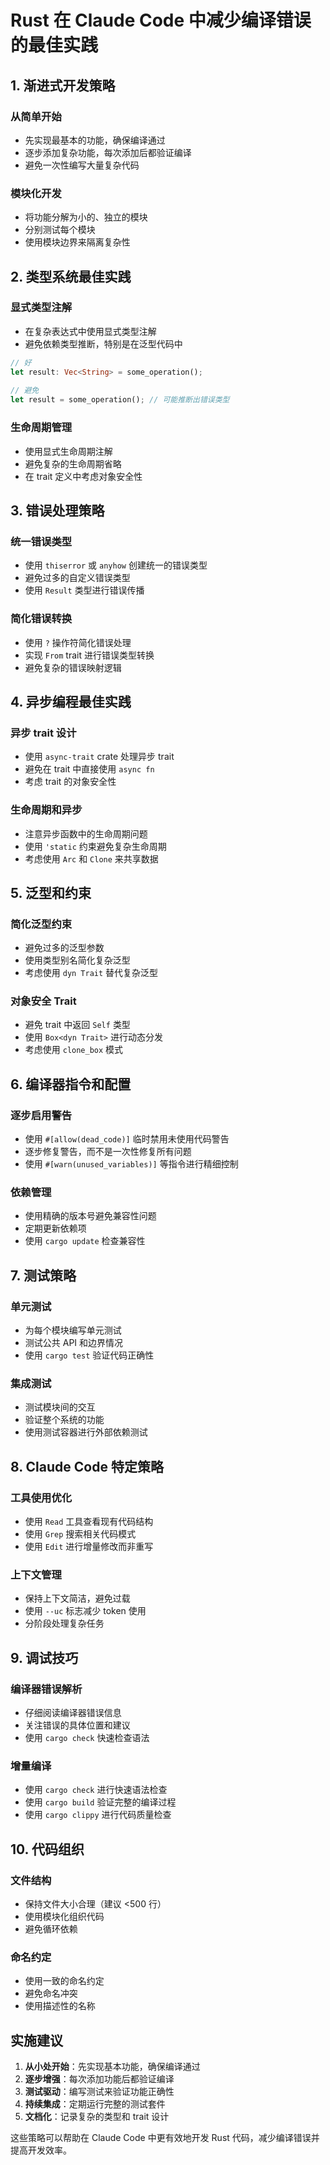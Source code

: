 # Rust 在 Claude Code 中减少编译错误的最佳实践

## 1. 渐进式开发策略

### 从简单开始
- 先实现最基本的功能，确保编译通过
- 逐步添加复杂功能，每次添加后都验证编译
- 避免一次性编写大量复杂代码

### 模块化开发
- 将功能分解为小的、独立的模块
- 分别测试每个模块
- 使用模块边界来隔离复杂性

## 2. 类型系统最佳实践

### 显式类型注解
- 在复杂表达式中使用显式类型注解
- 避免依赖类型推断，特别是在泛型代码中
```rust
// 好
let result: Vec<String> = some_operation();
 
// 避免
let result = some_operation(); // 可能推断出错误类型
```

### 生命周期管理
- 使用显式生命周期注解
- 避免复杂的生命周期省略
- 在 trait 定义中考虑对象安全性

## 3. 错误处理策略

### 统一错误类型
- 使用 `thiserror` 或 `anyhow` 创建统一的错误类型
- 避免过多的自定义错误类型
- 使用 `Result` 类型进行错误传播

### 简化错误转换
- 使用 `?` 操作符简化错误处理
- 实现 `From` trait 进行错误类型转换
- 避免复杂的错误映射逻辑

## 4. 异步编程最佳实践

### 异步 trait 设计
- 使用 `async-trait` crate 处理异步 trait
- 避免在 trait 中直接使用 `async fn`
- 考虑 trait 的对象安全性

### 生命周期和异步
- 注意异步函数中的生命周期问题
- 使用 `'static` 约束避免复杂生命周期
- 考虑使用 `Arc` 和 `Clone` 来共享数据

## 5. 泛型和约束

### 简化泛型约束
- 避免过多的泛型参数
- 使用类型别名简化复杂泛型
- 考虑使用 `dyn Trait` 替代复杂泛型

### 对象安全 Trait
- 避免 trait 中返回 `Self` 类型
- 使用 `Box<dyn Trait>` 进行动态分发
- 考虑使用 `clone_box` 模式

## 6. 编译器指令和配置

### 逐步启用警告
- 使用 `#[allow(dead_code)]` 临时禁用未使用代码警告
- 逐步修复警告，而不是一次性修复所有问题
- 使用 `#[warn(unused_variables)]` 等指令进行精细控制

### 依赖管理
- 使用精确的版本号避免兼容性问题
- 定期更新依赖项
- 使用 `cargo update` 检查兼容性

## 7. 测试策略

### 单元测试
- 为每个模块编写单元测试
- 测试公共 API 和边界情况
- 使用 `cargo test` 验证代码正确性

### 集成测试
- 测试模块间的交互
- 验证整个系统的功能
- 使用测试容器进行外部依赖测试

## 8. Claude Code 特定策略

### 工具使用优化
- 使用 `Read` 工具查看现有代码结构
- 使用 `Grep` 搜索相关代码模式
- 使用 `Edit` 进行增量修改而非重写

### 上下文管理
- 保持上下文简洁，避免过载
- 使用 `--uc` 标志减少 token 使用
- 分阶段处理复杂任务

## 9. 调试技巧

### 编译器错误解析
- 仔细阅读编译器错误信息
- 关注错误的具体位置和建议
- 使用 `cargo check` 快速检查语法

### 增量编译
- 使用 `cargo check` 进行快速语法检查
- 使用 `cargo build` 验证完整的编译过程
- 使用 `cargo clippy` 进行代码质量检查

## 10. 代码组织

### 文件结构
- 保持文件大小合理（建议 <500 行）
- 使用模块化组织代码
- 避免循环依赖

### 命名约定
- 使用一致的命名约定
- 避免命名冲突
- 使用描述性的名称

## 实施建议

1. **从小处开始**：先实现基本功能，确保编译通过
2. **逐步增强**：每次添加功能后都验证编译
3. **测试驱动**：编写测试来验证功能正确性
4. **持续集成**：定期运行完整的测试套件
5. **文档化**：记录复杂的类型和 trait 设计

这些策略可以帮助在 Claude Code 中更有效地开发 Rust 代码，减少编译错误并提高开发效率。